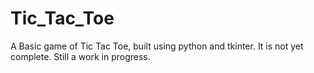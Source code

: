 # Tic_Tac_Toe
A Basic game of Tic Tac Toe, built using python and tkinter. It is not yet complete. Still a work in progress.

